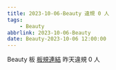 ```yaml
---
title: 2023-10-06-Beauty 違規 0 人
tags:
    - Beauty
abbrlink: 2023-10-06-Beauty
date: Beauty-2023-10-06 12:00:00
---
```

Beauty 板 [板規連結](https://www.ptt.cc/bbs/Beauty/M.1630069980.A.84B.html)
昨天違規 0 人
